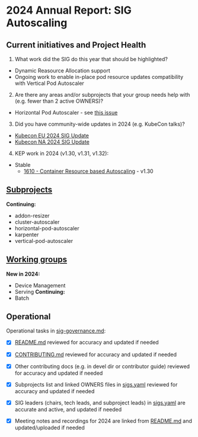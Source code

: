 # 2024 Annual Report: SIG Autoscaling

## Current initiatives and Project Health

1. What work did the SIG do this year that should be highlighted?

<!--
   Some example items that might be worth highlighting:
   - Major KEP advancement
   - Important initiatives that aren't tracked via KEPs
   - Paying down significant tech debt
   - Governance and leadership changes
-->
 - Dynamic Reasource Allocation support
 - Ongoing work to enable in-place pod resource updates compatibility with Vertical Pod Autoscaler

2. Are there any areas and/or subprojects that your group needs help with (e.g. fewer than 2 active OWNERS)?

 - Horizontal Pod Autoscaler - see [this issue](https://github.com/kubernetes/kubernetes/issues/128948)



3. Did you have community-wide updates in 2024 (e.g. KubeCon talks)?
<!--
  Examples include links to email, slides, or recordings.
-->

- [Kubecon EU 2024 SIG Update](https://www.youtube.com/watch?v=3j2DqZinn5E)
- [Kubecon NA 2024 SIG Update](https://www.youtube.com/watch?v=3fr2J3G1s1U)

4. KEP work in 2024 (v1.30, v1.31, v1.32):
<!--
   TODO: Uncomment the following auto-generated list of KEPs, once reviewed & updated for correction.

   Note: This list is generated from the KEP metadata in kubernetes/enhancements repository.
      If you find any discrepancy in the generated list here, please check the KEP metadata.
      Please raise an issue in kubernetes/community, if the KEP metadata is correct but the generated list is incorrect.
-->

  - Stable
    - [1610 - Container Resource based Autoscaling](https://github.com/kubernetes/enhancements/tree/master/keps/sig-autoscaling/1610-container-resource-autoscaling) - v1.30

## [Subprojects](https://git.k8s.io/community/sig-autoscaling#subprojects)


**Continuing:**
  - addon-resizer
  - cluster-autoscaler
  - horizontal-pod-autoscaler
  - karpenter
  - vertical-pod-autoscaler

## [Working groups](https://git.k8s.io/community/sig-autoscaling#working-groups)

**New in 2024:**
 - Device Management
 - Serving
**Continuing:**
 - Batch

## Operational

Operational tasks in [sig-governance.md]:
- [x] [README.md] reviewed for accuracy and updated if needed
- [x] [CONTRIBUTING.md] reviewed for accuracy and updated if needed
- [x] Other contributing docs (e.g. in devel dir or contributor guide) reviewed for accuracy and updated if needed
- [x] Subprojects list and linked OWNERS files in [sigs.yaml] reviewed for accuracy and updated if needed
- [x] SIG leaders (chairs, tech leads, and subproject leads) in [sigs.yaml] are accurate and active, and updated if needed
- [x] Meeting notes and recordings for 2024 are linked from [README.md] and updated/uploaded if needed


[CONTRIBUTING.md]: https://git.k8s.io/community/sig-autoscaling/CONTRIBUTING.md
[sig-governance.md]: https://git.k8s.io/community/committee-steering/governance/sig-governance.md
[README.md]: https://git.k8s.io/community/sig-autoscaling/README.md
[sigs.yaml]: https://git.k8s.io/community/sigs.yaml
[devel]: https://git.k8s.io/community/contributors/devel/README.md
